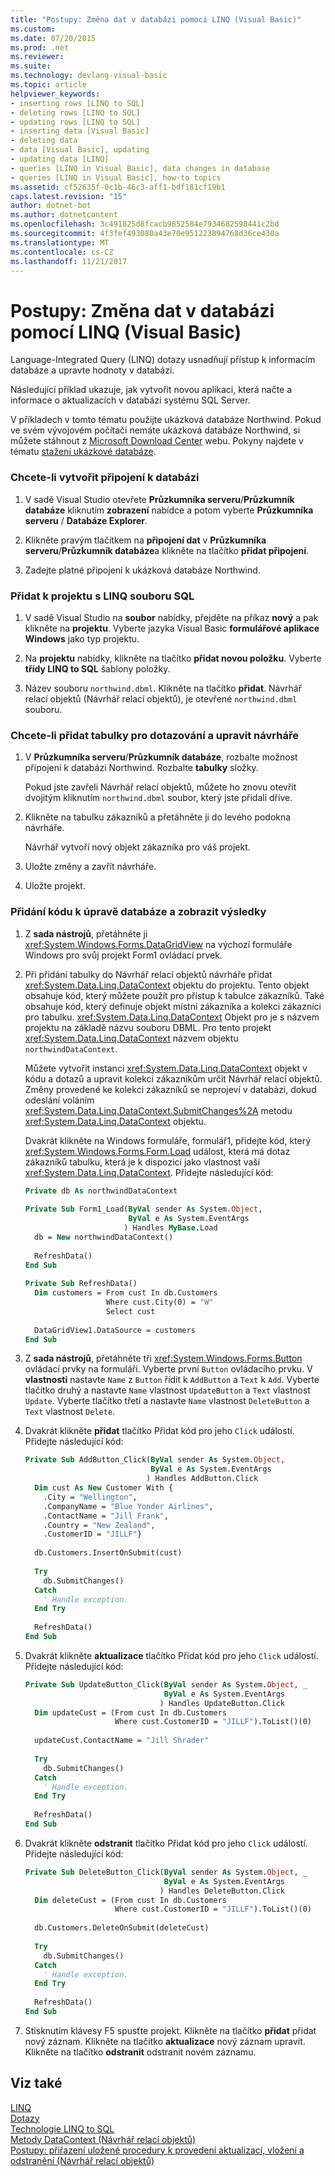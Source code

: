 ```yaml
---
title: "Postupy: Změna dat v databázi pomocí LINQ (Visual Basic)"
ms.custom: 
ms.date: 07/20/2015
ms.prod: .net
ms.reviewer: 
ms.suite: 
ms.technology: devlang-visual-basic
ms.topic: article
helpviewer_keywords:
- inserting rows [LINQ to SQL]
- deleting rows [LINQ to SQL]
- updating rows [LINQ to SQL]
- inserting data [Visual Basic]
- deleting data
- data [Visual Basic], updating
- updating data [LINQ]
- queries [LINQ in Visual Basic], data changes in database
- queries [LINQ in Visual Basic], how-to topics
ms.assetid: cf52635f-0c1b-46c3-aff1-bdf181cf19b1
caps.latest.revision: "15"
author: dotnet-bot
ms.author: dotnetcontent
ms.openlocfilehash: 3c491825d8fcacb9852584e7934682598441c2bd
ms.sourcegitcommit: 4f3fef493080a43e70e951223894768d36ce430a
ms.translationtype: MT
ms.contentlocale: cs-CZ
ms.lasthandoff: 11/21/2017
---
```

# <a name="how-to-modify-data-in-a-database-by-using-linq-visual-basic"></a>Postupy: Změna dat v databázi pomocí LINQ (Visual Basic)
Language-Integrated Query (LINQ) dotazy usnadňují přístup k informacím databáze a upravte hodnoty v databázi.  
  
 Následující příklad ukazuje, jak vytvořit novou aplikaci, která načte a informace o aktualizacích v databázi systému SQL Server.  
  
 V příkladech v tomto tématu použijte ukázková databáze Northwind. Pokud ve svém vývojovém počítači nemáte ukázková databáze Northwind, si můžete stáhnout z [Microsoft Download Center](http://go.microsoft.com/fwlink/?LinkID=98088) webu. Pokyny najdete v tématu [stažení ukázkové databáze](https://msdn.microsoft.com/library/bb399411).  
  
### <a name="to-create-a-connection-to-a-database"></a>Chcete-li vytvořit připojení k databázi  
  
1.  V sadě Visual Studio otevřete **Průzkumníka serveru**/**Průzkumník databáze** kliknutím **zobrazení** nabídce a potom vyberte **Průzkumníka serveru** / **Databáze Explorer**.  
  
2.  Klikněte pravým tlačítkem na **připojení dat** v **Průzkumníka serveru**/**Průzkumník databáze**a klikněte na tlačítko **přidat připojení**.  
  
3.  Zadejte platné připojení k ukázková databáze Northwind.  
  
### <a name="to-add-a-project-with-a-linq-to-sql-file"></a>Přidat k projektu s LINQ souboru SQL  
  
1.  V sadě Visual Studio na **soubor** nabídky, přejděte na příkaz **nový** a pak klikněte na **projektu**. Vyberte jazyka Visual Basic **formulářové aplikace Windows** jako typ projektu.  
  
2.  Na **projektu** nabídky, klikněte na tlačítko **přidat novou položku**. Vyberte **třídy LINQ to SQL** šablony položky.  
  
3.  Název souboru `northwind.dbml`. Klikněte na tlačítko **přidat**. Návrhář relací objektů (Návrhář relací objektů), je otevřené `northwind.dbml` souboru.  
  
### <a name="to-add-tables-to-query-and-modify-to-the-designer"></a>Chcete-li přidat tabulky pro dotazování a upravit návrháře  
  
1.  V **Průzkumníka serveru**/**Průzkumník databáze**, rozbalte možnost připojení k databázi Northwind. Rozbalte **tabulky** složky.  
  
     Pokud jste zavřeli Návrhář relací objektů, můžete ho znovu otevřít dvojitým kliknutím `northwind.dbml` soubor, který jste přidali dříve.  
  
2.  Klikněte na tabulku zákazníků a přetáhněte ji do levého podokna návrháře.  
  
     Návrhář vytvoří nový objekt zákazníka pro váš projekt.  
  
3.  Uložte změny a zavřít návrháře.  
  
4.  Uložte projekt.  
  
### <a name="to-add-code-to-modify-the-database-and-display-the-results"></a>Přidání kódu k úpravě databáze a zobrazit výsledky  
  
1.  Z **sada nástrojů**, přetáhněte ji <xref:System.Windows.Forms.DataGridView> na výchozí formuláře Windows pro svůj projekt Form1 ovládací prvek.  
  
2.  Při přidání tabulky do Návrhář relací objektů návrháře přidat <xref:System.Data.Linq.DataContext> objektu do projektu. Tento objekt obsahuje kód, který můžete použít pro přístup k tabulce zákazníků. Také obsahuje kód, který definuje objekt místní zákazníka a kolekci zákazníci pro tabulku. <xref:System.Data.Linq.DataContext> Objekt pro je s názvem projektu na základě názvu souboru DBML. Pro tento projekt <xref:System.Data.Linq.DataContext> názvem objektu `northwindDataContext`.  
  
     Můžete vytvořit instanci <xref:System.Data.Linq.DataContext> objekt v kódu a dotazů a upravit kolekci zákazníkům určit Návrhář relací objektů. Změny provedené ke kolekci zákazníků se neprojeví v databázi, dokud odeslání voláním <xref:System.Data.Linq.DataContext.SubmitChanges%2A> metodu <xref:System.Data.Linq.DataContext> objektu.  
  
     Dvakrát klikněte na Windows formuláře, formulář1, přidejte kód, který <xref:System.Windows.Forms.Form.Load> událost, která má dotaz zákazníků tabulku, která je k dispozici jako vlastnost vaší <xref:System.Data.Linq.DataContext>. Přidejte následující kód:  
  
    ```vb  
    Private db As northwindDataContext  
  
    Private Sub Form1_Load(ByVal sender As System.Object,   
                           ByVal e As System.EventArgs  
                          ) Handles MyBase.Load  
      db = New northwindDataContext()  
  
      RefreshData()  
    End Sub  
  
    Private Sub RefreshData()  
      Dim customers = From cust In db.Customers   
                      Where cust.City(0) = "W"   
                      Select cust  
  
      DataGridView1.DataSource = customers  
    End Sub  
    ```  
  
3.  Z **sada nástrojů**, přetáhněte tři <xref:System.Windows.Forms.Button> ovládací prvky na formuláři. Vyberte první `Button` ovládacího prvku. V **vlastnosti** nastavte `Name` z `Button` řídit k `AddButton` a `Text` k `Add`. Vyberte tlačítko druhý a nastavte `Name` vlastnost `UpdateButton` a `Text` vlastnost `Update`. Vyberte tlačítko třetí a nastavte `Name` vlastnost `DeleteButton` a `Text` vlastnost `Delete`.  
  
4.  Dvakrát klikněte **přidat** tlačítko Přidat kód pro jeho `Click` událostí. Přidejte následující kód:  
  
    ```vb  
    Private Sub AddButton_Click(ByVal sender As System.Object,   
                                ByVal e As System.EventArgs  
                               ) Handles AddButton.Click  
      Dim cust As New Customer With {   
        .City = "Wellington",   
        .CompanyName = "Blue Yonder Airlines",   
        .ContactName = "Jill Frank",   
        .Country = "New Zealand",   
        .CustomerID = "JILLF"}  
  
      db.Customers.InsertOnSubmit(cust)  
  
      Try  
        db.SubmitChanges()  
      Catch  
        ' Handle exception.  
      End Try  
  
      RefreshData()  
    End Sub  
    ```  
  
5.  Dvakrát klikněte **aktualizace** tlačítko Přidat kód pro jeho `Click` událostí. Přidejte následující kód:  
  
    ```vb  
    Private Sub UpdateButton_Click(ByVal sender As System.Object, _  
                                   ByVal e As System.EventArgs  
                                  ) Handles UpdateButton.Click  
      Dim updateCust = (From cust In db.Customers   
                        Where cust.CustomerID = "JILLF").ToList()(0)  
  
      updateCust.ContactName = "Jill Shrader"  
  
      Try  
        db.SubmitChanges()  
      Catch  
        ' Handle exception.  
      End Try  
  
      RefreshData()  
    End Sub  
    ```  
  
6.  Dvakrát klikněte **odstranit** tlačítko Přidat kód pro jeho `Click` událostí. Přidejte následující kód:  
  
    ```vb  
    Private Sub DeleteButton_Click(ByVal sender As System.Object, _  
                                   ByVal e As System.EventArgs  
                                  ) Handles DeleteButton.Click  
      Dim deleteCust = (From cust In db.Customers   
                        Where cust.CustomerID = "JILLF").ToList()(0)  
  
      db.Customers.DeleteOnSubmit(deleteCust)  
  
      Try  
        db.SubmitChanges()  
      Catch  
        ' Handle exception.  
      End Try  
  
      RefreshData()  
    End Sub  
    ```  
  
7.  Stisknutím klávesy F5 spusťte projekt. Klikněte na tlačítko **přidat** přidat nový záznam. Klikněte na tlačítko **aktualizace** nový záznam upravit. Klikněte na tlačítko **odstranit** odstranit novém záznamu.  
  
## <a name="see-also"></a>Viz také  
 [LINQ](../../../../visual-basic/programming-guide/language-features/linq/index.md)  
 [Dotazy](../../../../visual-basic/language-reference/queries/queries.md)  
 [Technologie LINQ to SQL](https://msdn.microsoft.com/library/bb386976)  
 [Metody DataContext (Návrhář relací objektů)](/visualstudio/data-tools/datacontext-methods-o-r-designer)  
 [Postupy: přiřazení uložené procedury k provedení aktualizací, vložení a odstranění (Návrhář relací objektů)](http://msdn.microsoft.com/library/e88224ab-ff61-4a3a-b6b8-6f3694546cac)
